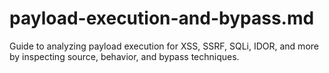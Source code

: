 # payload-execution-and-bypass.md
Guide to analyzing payload execution for XSS, SSRF, SQLi, IDOR, and more by inspecting source, behavior, and bypass techniques.
